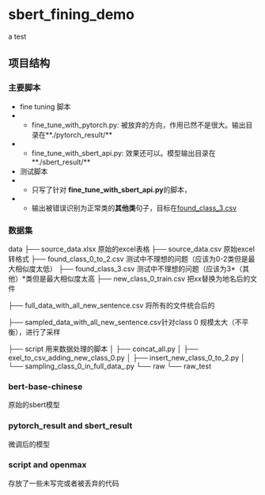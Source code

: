 # sbert_fining_demo
a test


## 项目结构
### 主要脚本
- fine tuning 脚本
 -   - fine_tune_with_pytorch.py: 被放弃的方向，作用已然不是很大。输出目录在**./pytorch_result/**
 -   - fine_tune_with_sbert_api.py: 效果还可以。模型输出目录在**./sbert_result/**
- 测试脚本
-  - 只写了针对 **fine_tune_with_sbert_api.py**的脚本，
-  - 输出被错误识别为正常类的**其他类**句子，目标在[found_class_3.csv](/home/mia/Documents/python/ai/sbert_fining_demo/data/found_class_3.csv)
### 数据集
data
├── source_data.xlsx        原始的excel表格
├── source_data.csv         原始excel转格式
├── found_class_0_to_2.csv  测试中不理想的问题（应该为0-2类但是最大相似度太低）
├── found_class_3.csv       测试中不理想的问题（应该为3*（其他）*类但是最大相似度太高
├── new_class_0_train.csv   把xx替换为地名后的文件

├── full_data_with_all_new_sentence.csv 将所有的文件统合后的

├── sampled_data_with_all_new_sentence.csv针对class 0 规模太大（不平衡），进行了采样


├── script      用来数据处理的脚本
│ ├── concat_all.py
│ ├── exel_to_csv_adding_new_class_0.py
│ ├── insert_new_class_0_to_2.py
│ └── sampling_class_0_in_full_data_.py
└── raw
  └── raw_test
### bert-base-chinese
原始的sbert模型
### pytorch_result and sbert_result 
微调后的模型
### script and openmax
存放了一些未写完或者被丢弃的代码